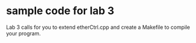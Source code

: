 # sample code for lab 3

Lab 3 calls for you to extend etherCtrl.cpp
and create a Makefile to compile your program.

